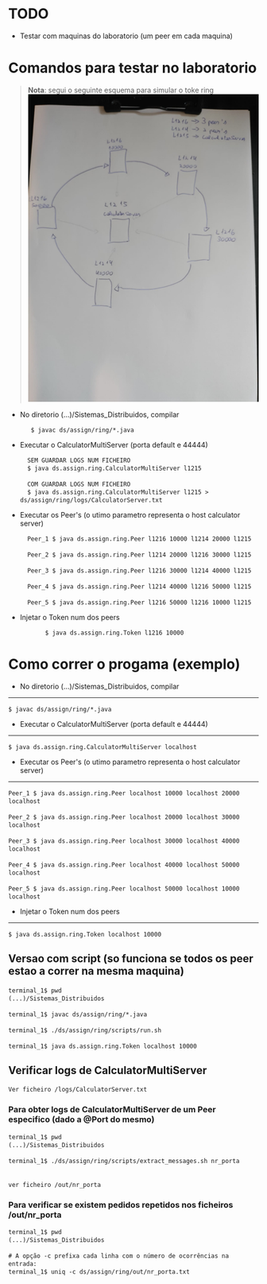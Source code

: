 # TODO
+ Testar com maquinas do laboratorio (um peer em cada maquina)

# Comandos para testar no laboratorio

>**Nota**: segui o seguinte esquema para simular o toke ring
![alt text](ring_lab_example.jpeg)

+ No diretorio  (...)/Sistemas_Distribuidos, compilar 

         $ javac ds/assign/ring/*.java

+ Executar o CalculatorMultiServer (porta default e 44444)

        SEM GUARDAR LOGS NUM FICHEIRO
        $ java ds.assign.ring.CalculatorMultiServer l1215

        COM GUARDAR LOGS NUM FICHEIRO
        $ java ds.assign.ring.CalculatorMultiServer l1215 > ds/assign/ring/logs/CalculatorServer.txt

+ Executar os Peer's (o utimo parametro representa o host calculator server)
        
        Peer_1 $ java ds.assign.ring.Peer l1216 10000 l1214 20000 l1215

        Peer_2 $ java ds.assign.ring.Peer l1214 20000 l1216 30000 l1215

        Peer_3 $ java ds.assign.ring.Peer l1216 30000 l1214 40000 l1215

        Peer_4 $ java ds.assign.ring.Peer l1214 40000 l1216 50000 l1215

        Peer_5 $ java ds.assign.ring.Peer l1216 50000 l1216 10000 l1215

+ Injetar o Token num dos peers 

             $ java ds.assign.ring.Token l1216 10000


  
# Como correr o progama (exemplo)

+ No diretorio  (...)/Sistemas_Distribuidos, compilar

****

    $ javac ds/assign/ring/*.java

+ Executar o CalculatorMultiServer (porta default e 44444)

**** 

    $ java ds.assign.ring.CalculatorMultiServer localhost

+ Executar os Peer's (o utimo parametro representa o host calculator server)
                
****   

    Peer_1 $ java ds.assign.ring.Peer localhost 10000 localhost 20000 localhost

    Peer_2 $ java ds.assign.ring.Peer localhost 20000 localhost 30000 localhost

    Peer_3 $ java ds.assign.ring.Peer localhost 30000 localhost 40000 localhost

    Peer_4 $ java ds.assign.ring.Peer localhost 40000 localhost 50000 localhost

    Peer_5 $ java ds.assign.ring.Peer localhost 50000 localhost 10000 localhost

+ Injetar o Token num dos peers 

**** 

    $ java ds.assign.ring.Token localhost 10000 

## Versao com script (so funciona se  todos os peer estao a correr na mesma maquina)

    terminal_1$ pwd 
    (...)/Sistemas_Distribuidos

    terminal_1$ javac ds/assign/ring/*.java  

    terminal_1$ ./ds/assign/ring/scripts/run.sh 

    terminal_1$ java ds.assign.ring.Token localhost 10000


## Verificar logs de CalculatorMultiServer 

    Ver ficheiro /logs/CalculatorServer.txt

### Para obter logs de CalculatorMultiServer de um Peer especifico (dado a @Port do mesmo)

    terminal_1$ pwd 
    (...)/Sistemas_Distribuidos

    terminal_1$ ./ds/assign/ring/scripts/extract_messages.sh nr_porta


    ver ficheiro /out/nr_porta

### Para verificar se existem pedidos repetidos nos ficheiros /out/nr_porta

    terminal_1$ pwd 
    (...)/Sistemas_Distribuidos

    # A opção -c prefixa cada linha com o número de ocorrências na entrada:
    terminal_1$ uniq -c ds/assign/ring/out/nr_porta.txt 
